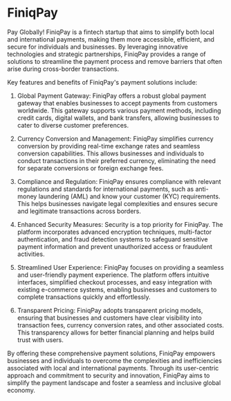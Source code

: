 # FiniqPay
Pay Globally!
FiniqPay is a fintech startup that aims to simplify both local and international payments, making them more accessible, efficient, and secure for individuals and businesses. By leveraging innovative technologies and strategic partnerships, FiniqPay provides a range of solutions to streamline the payment process and remove barriers that often arise during cross-border transactions.

Key features and benefits of FiniqPay's payment solutions include:

1. Global Payment Gateway: FiniqPay offers a robust global payment gateway that enables businesses to accept payments from customers worldwide. This gateway supports various payment methods, including credit cards, digital wallets, and bank transfers, allowing businesses to cater to diverse customer preferences.

2. Currency Conversion and Management: FiniqPay simplifies currency conversion by providing real-time exchange rates and seamless conversion capabilities. This allows businesses and individuals to conduct transactions in their preferred currency, eliminating the need for separate conversions or foreign exchange fees.

3. Compliance and Regulation: FiniqPay ensures compliance with relevant regulations and standards for international payments, such as anti-money laundering (AML) and know your customer (KYC) requirements. This helps businesses navigate legal complexities and ensures secure and legitimate transactions across borders.

4. Enhanced Security Measures: Security is a top priority for FiniqPay. The platform incorporates advanced encryption techniques, multi-factor authentication, and fraud detection systems to safeguard sensitive payment information and prevent unauthorized access or fraudulent activities.

5. Streamlined User Experience: FiniqPay focuses on providing a seamless and user-friendly payment experience. The platform offers intuitive interfaces, simplified checkout processes, and easy integration with existing e-commerce systems, enabling businesses and customers to complete transactions quickly and effortlessly.

6. Transparent Pricing: FiniqPay adopts transparent pricing models, ensuring that businesses and customers have clear visibility into transaction fees, currency conversion rates, and other associated costs. This transparency allows for better financial planning and helps build trust with users.

By offering these comprehensive payment solutions, FiniqPay empowers businesses and individuals to overcome the complexities and inefficiencies associated with local and international payments. Through its user-centric approach and commitment to security and innovation, FiniqPay aims to simplify the payment landscape and foster a seamless and inclusive global economy.
